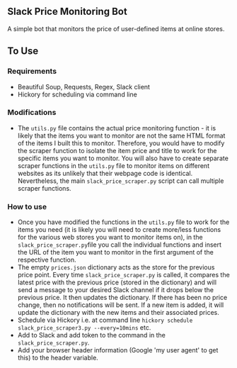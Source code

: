 ## Slack Price Monitoring Bot

A simple bot that monitors the price of user-defined items at online stores. 

## To Use

### Requirements

- Beautiful Soup, Requests, Regex, Slack client
- Hickory for scheduling via command line

### Modifications

- The `utils.py` file contains the actual price monitoring function - it is likely that the items you want to monitor are not the same HTML format of the items I built this to monitor. Therefore, you would have to modify the scraper function to isolate the item price and title to work for the specific items you want to monitor. You will also have to create separate scraper functions in the `utils.py` file to monitor items on different websites as its unlikely that their webpage code is identical. Nevertheless, the main `slack_price_scraper.py` script can call multiple scraper functions.

### How to use

- Once you have modified the functions in the `utils.py` file to work for the items you need (it is likely you will need to create more/less functions for the various web stores you want to monitor items on), in the `slack_price_scraper.py`file you call the individual functions and insert the URL of the item you want to monitor in the first argument of the respective function. 
- The empty `prices.json` dictionary acts as the store for the previous price point. Every time `slack_price_scraper.py` is called, it compares the latest price with the previous price (stored in the dictionary) and will send a message to your desired Slack channel if it drops below the previous price. It then updates the dictionary. If there has been no price change, then no notifications will be sent. If a new item is added, it will update the dictionary with the new items and their associated prices.
- Schedule via Hickory i.e. at command line `hickory schedule slack_price_scraper3.py --every=10mins` etc. 
- Add to Slack and add token to the command in the `slack_price_scraper.py`.
- Add your browser header information (Google 'my user agent' to get this) to the header variable. 

